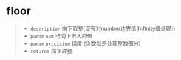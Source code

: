 # floor

> - `description` 向下取整(没有对number边界值[Infinity值处理])
> - `param` `num` 待向下舍入的值
> - `param` `precision` 精度 (负数就是处理整数部分)
> - `returns` 向下取整
